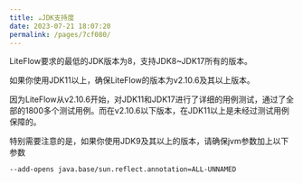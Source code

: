 ```yaml
---
title: ☕️JDK支持度
date: 2023-07-21 18:07:20
permalink: /pages/7cf080/
---
```


LiteFlow要求的最低的JDK版本为8，支持JDK8~JDK17所有的版本。

如果你使用JDK11以上，确保LiteFlow的版本为v2.10.6及其以上版本。

因为LiteFlow从v2.10.6开始，对JDK11和JDK17进行了详细的用例测试，通过了全部的1800多个测试用例。而在v2.10.6以下版本，在JDK11以上是未经过测试用例保障的。

特别需要注意的是，如果你使用JDK9及其以上的版本，请确保jvm参数加上以下参数

```shell
--add-opens java.base/sun.reflect.annotation=ALL-UNNAMED
```